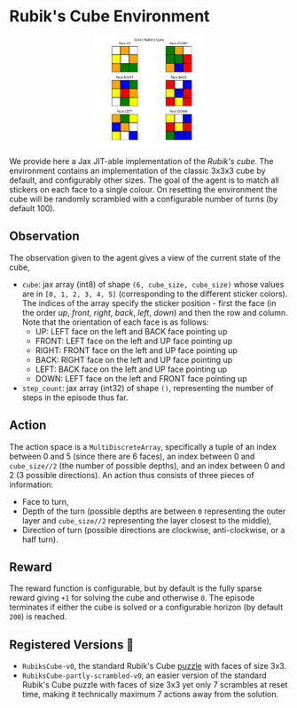 # Rubik's Cube Environment

<p align="center">
        <img src="../env_anim/rubiks_cube.gif" height="200"/>
</p>

We provide here a Jax JIT-able implementation of the _Rubik's cube_. The environment contains an implementation of the classic 3x3x3 cube by default, and configurably other sizes. The goal of the agent is to match all stickers on each face to a single colour. On resetting the environment the cube will be randomly scrambled with a configurable number of turns (by default 100).


## Observation
The observation given to the agent gives a view of the current state of the cube,
- `cube`: jax array (int8) of shape `(6, cube_size, cube_size)` whose values are in `[0, 1, 2, 3, 4, 5]`
  (corresponding to the different sticker colors). The indices of the array specify the sticker position - first
the face (in the order _up_, _front_, _right_, _back_, _left_, _down_) and then the row and column.
Note that the orientation of each face is as follows:
  - UP: LEFT face on the left and BACK face pointing up
  - FRONT: LEFT face on the left and UP face pointing up
  - RIGHT: FRONT face on the left and UP face pointing up
  - BACK: RIGHT face on the left and UP face pointing up
  - LEFT: BACK face on the left and UP face pointing up
  - DOWN: LEFT face on the left and FRONT face pointing up
- `step_count`: jax array (int32) of shape `()`, representing the number of steps in the episode thus far.


## Action
The action space is a `MultiDiscreteArray`, specifically a tuple of an index between 0 and 5 (since there
are 6 faces), an index between 0 and `cube_size//2` (the number of possible depths), and an index between
0 and 2 (3 possible directions). An action thus consists of three pieces of information:
- Face to turn,
- Depth of the turn (possible depths are between `0` representing the outer layer and `cube_size//2`
representing the layer closest to the middle),
- Direction of turn (possible directions are clockwise, anti-clockwise, or a half turn).


## Reward
The reward function is configurable, but by default is the fully sparse reward giving `+1` for solving the cube and otherwise `0`.
The episode terminates if either the cube is solved or a configurable horizon (by default `200`) is reached.


## Registered Versions 📖
- `RubiksCube-v0`, the standard Rubik's Cube [puzzle](https://en.wikipedia.org/wiki/Rubik%27s_Cube)
with faces of size 3x3.
- `RubiksCube-partly-scrambled-v0`, an easier version of the standard Rubik's Cube puzzle with faces
of size 3x3 yet only 7 scrambles at reset time, making it technically maximum 7 actions away from
the solution.
